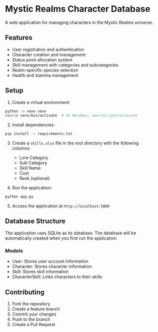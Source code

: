 # Mystic Realms Character Database

A web application for managing characters in the Mystic Realms universe.

## Features

- User registration and authentication
- Character creation and management
- Status point allocation system
- Skill management with categories and subcategories
- Realm-specific species selection
- Health and stamina management

## Setup

1. Create a virtual environment:
```bash
python -m venv venv
source venv/bin/activate  # On Windows: venv\Scripts\activate
```

2. Install dependencies:
```bash
pip install -r requirements.txt
```

3. Create a `skills.xlsx` file in the root directory with the following columns:
   - Lore Category
   - Sub Category
   - Skill Name
   - Cost
   - Rank (optional)

4. Run the application:
```bash
python app.py
```

5. Access the application at `http://localhost:5000`

## Database Structure

The application uses SQLite as its database. The database will be automatically created when you first run the application.

### Models

- User: Stores user account information
- Character: Stores character information
- Skill: Stores skill information
- CharacterSkill: Links characters to their skills

## Contributing

1. Fork the repository
2. Create a feature branch
3. Commit your changes
4. Push to the branch
5. Create a Pull Request 